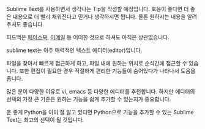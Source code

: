 Sublime Text를 사용하면서 생각나는 Tip을 작성할 예정입니다. 호응이 좋다면 더 좋은 내용으로 더 빨리 채워진다고 믿거나 생각하시면 됩니다. 물론 원하시는 내용을 알려주셔도 좋습니다.

피드백은 [페이스북](https://www.facebook.com/groups/sublimetext.kr/), [이메일](daejin.seok@gmail.com) 등 어떠한 것으로 하셔도 아직은 상관없습니다.

sublime text는 아주 매력적인 텍스트 에디터(editor)입니다. 

파일을 찾아서 빠르게 접근하게 하고, 파일 내에 원하는 위치로 순식간에 접근할 수 있습니다. 또한 편집이 필요한 경우 적절하게 편리한 기능들이 숨어있다가 나타나서 도움을 줍니다.

많은 분이 다양한 이유로 vi, emacs 등 다양한 에디터를 추천합니다. 하지만 에디터의 선택의 가장 큰 기준은 원하는 기능을 쉽게 추가할 수 있는지가 중요합니다.

운 좋게 Python을 이미 잘 알고 있다면 Python으로 기능을 추가할 수 있는 Sublime Text는 최고의 선택이 될 것입니다.